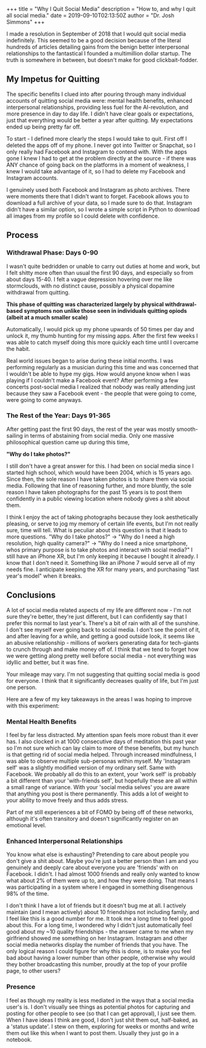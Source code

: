 +++
title = "Why I Quit Social Media"
description = "How to, and why I quit all social media."
date = 2019-09-10T02:13:50Z
author = "Dr. Josh Simmons"
+++

I made a resolution in September of 2018 that I would quit social media indefinitely. This seemed to be a good decision because of the literal hundreds of articles detailing gains from the benign better interpersonal relationships to the fantastical I founded a multimillion dollar startup. The truth is somewhere in between, but doesn't make for good clickbait-fodder.

## My Impetus for Quitting

The specific benefits I clued into after pouring through many individual accounts of quitting social media were: mental health benefits, enhanced interpersonal relationships, providing less fuel for the AI-revolution, and more presence in day to day life. I didn't have clear goals or expectations, just that everything would be better a year after quitting. My expectations ended up being pretty far off.

To start - I defined more clearly the steps I would take to quit. First off I deleted the apps off of my phone. I never got into Twitter or Snapchat, so I only really had Facebook and Instagram to contend with. With the apps gone I knew I had to get at the problem directly at the source - if there was ANY chance of going back on the platforms in a moment of weakness, I knew I would take advantage of it, so I had to delete my Facebook and Instagram accounts.

I genuinely used both Facebook and Instagram as photo archives. There were moments there that I didn't want to forget. Facebook allows you to download a full archive of your data, so I made sure to do that. Instagram didn't have a similar option, so I wrote a simple script in Python to download all images from my profile so I could delete with confidence.

## Process

### Withdrawal Phase: Days 0-90

I wasn't quite bedridden or unable to carry out duties at home and work, but I felt shitty more often than usual the first 90 days, and especially so from about days 15-40. I felt a vague depression hovering over me like stormclouds, with no distinct cause, possibly a physical dopamine withdrawal from quitting.

**This phase of quitting was characterized largely by physical withdrawal-based symptoms non unlike those seen in individuals quitting opiods (albeit at a much smaller scale)**

Automatically, I would pick up my phone upwards of 50 times per day and unlock it, my thumb hunting for my missing apps. After the first few weeks I was able to catch myself doing this more quickly each time until I overcame the habit.

Real world issues began to arise during these initial months. I was performing regularly as a musician during this time and was concerned that I wouldn't be able to hype my gigs. How would anyone know when I was playing if I couldn't make a Facebook event? After performing a few concerts post-social media I realized that nobody was really attending just because they saw a Facebook event - the people that were going to come, were going to come anyways.

### The Rest of the Year: Days 91-365

After getting past the first 90 days, the rest of the year was mostly smooth-sailing in terms of abstaining from social media. Only one massive philosophical question came up during this time,

**"Why do I take photos?"**

I still don't have a great answer for this. I had been on social media since I started high school, which would have been 2004, which is 15 years ago. Since then, the sole reason I have taken photos is to share them via social media. Following that line of reasoning further, and more bluntly, the sole reason I have taken photographs for the past 15 years is to post them confidently in a public viewing location where nobody gives a shit about them.

I think I enjoy the act of taking photographs because they look aesthetically pleasing, or serve to jog my memory of certain life events, but I'm not really sure, time will tell. What is peculiar about this question is that it leads to more questions. "Why do I take photos?" -> "Why do I need a high resolution, high quality camera?" -> "Why do I need a nice smartphone, whos primary purpose is to take photos and interact with social media?" I still have an iPhone XR, but I'm only keeping it because I bought it already. I know that I don't need it. Something like an iPhone 7 would serve all of my needs fine. I anticipate keeping the XR for many years, and purchasing "last year's model" when it breaks.

## Conclusions

A lot of social media related aspects of my life are different now - I'm not sure they're better, they're just different, but I can confidently say that I prefer this normal to last year's. There's a bit of rain with all of the sunshine. I don't see myself ever going back to social media. I don't see the point of it, and after leaving for a while, and getting a good outside look, it seems like an abusive relationship - millions of workers generating data for tech-giants to crunch through and make money off of. I think that we tend to forget how we were getting along pretty well before social media - not everything was idyllic and better, but it was fine.

Your mileage may vary. I'm not suggesting that quitting social media is good for everyone. I think that it significantly decreases quality of life, but I'm just one person.

Here are a few of my key takeaways in the areas I was hoping to improve with this experiment:

### Mental Health Benefits

I feel by far less distracted. My attention span feels more robust than it ever has. I also clocked in at 1000 consecutive days of meditation this past year so I'm not sure which can lay claim to more of these benefits, but my hunch is that getting rid of social media helped. Through increased mindfulness, I was able to observe multiple sub-personas within myself. My 'Instagram self' was a slightly modified version of my ordinary self. Same with Facebook. We probably all do this to an extent, your 'work self' is probably a bit different than your 'with-friends self', but hopefully these are all within a small range of variance. With your 'social media selves' you are aware that anything you post is there permanently. This adds a lot of weight to your ability to move freely and thus adds stress.

Part of me still experiences a bit of FOMO by being off of these networks, although it's often transitory and doesn't significantly register on an emotional level.

### Enhanced Interpersonal Relationships

You know what else is exhausting? Pretending to care about people you don't give a shit about. Maybe you're just a better person than I am and you genuinely and deeply care about everyone you are 'friends' with on Facebook. I didn't. I had almost 1000 friends and really only wanted to know what about 2% of them were up to, and how they were doing. That means I was participating in a system where I engaged in something disengenous 98% of the time.

I don't think I have a lot of friends but it doesn't bug me at all. I actively maintain (and I mean actively) about 10 friendships not including family, and I feel like this is a good number for me. It took me a long time to feel good about this. For a long time, I wondered why I didn't just automatically feel good about my ~10 quality friendships - the answer came to me when my girlfriend showed me something on her Instagram. Instagram and other social media networks display the number of friends that you have. The only logical reason I could figure for why this is done, is to make you feel bad about having a lower number than other people, otherwise why would they bother broadcasting this number, proudly at the top of your profile page, to other users?

### Presence

I feel as though my reality is less mediated in the ways that a social media user's is. I don't visually see things as potential photos for capturing and posting for other people to see (so that I can get approval), I just see them. When I have ideas I think are good, I don't just shit them out, half-baked, as a 'status update'. I stew on them, exploring for weeks or months and write them out like this when I want to post them. Usually they just go in a notebook.
